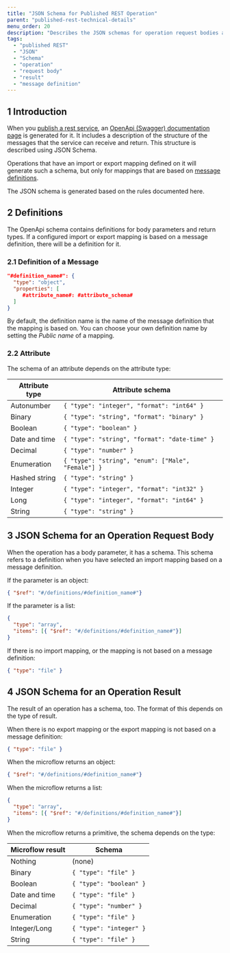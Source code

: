 ```yaml
---
title: "JSON Schema for Published REST Operation"
parent: "published-rest-technical-details"
menu_order: 20
description: "Describes the JSON schemas for operation request bodies and operation results"
tags:
  - "published REST"
  - "JSON"
  - "Schema"
  - "operation"
  - "request body"
  - "result"
  - "message definition"
---
```


## 1 Introduction

When you [publish a rest service](published-rest-services), an [OpenApi (Swagger) documentation page](published-rest-services#interactive-documentation) is generated for it. It includes a description of the structure of the messages that the service can receive and return. This structure is described using JSON Schema.

Operations that have an import or export mapping defined on it will generate such a schema, but only for mappings that are based on [message definitions](message-definitions).

The JSON schema is generated based on the rules documented here.

## 2 Definitions

The OpenApi schema contains definitions for body parameters and return types. If a configured import or export mapping is based on a message definition, there will be a definition for it.

### 2.1 Definition of a Message

```json
"#definition_name#": { 
  "type": "object",
  "properties": [
     #attribute_name#: #attribute_schema#
  ]
}
```

By default, the definition name is the name of the message definition that the mapping is based on. You can choose your own definition name by setting the _Public name_ of a mapping.

### 2.2 Attribute

The schema of an attribute depends on the attribute type:

| Attribute type | Attribute schema                                   |
| -------------- | -------------------------------------------------- |
| Autonumber     | `{ "type": "integer", "format": "int64" }`         |
| Binary         | `{ "type": "string", "format": "binary" }`         |
| Boolean        | `{ "type": "boolean" }`                            |
| Date and time  | `{ "type": "string", "format": "date-time" }`      |
| Decimal        | `{ "type": "number" }`                             |
| Enumeration    | `{ "type": "string", "enum": ["Male", "Female"] }` |
| Hashed string  | `{ "type": "string" }`                             |
| Integer        | `{ "type": "integer", "format": "int32" }`         |
| Long           | `{ "type": "integer", "format": "int64" }`         |
| String         | `{ "type": "string" }`                             |

## 3 JSON Schema for an Operation Request Body

When the operation has a body parameter, it has a schema. This schema refers to a definition when you have selected an import mapping based on a message definition.

If the parameter is an object:

```json
{ "$ref": "#/definitions/#definition_name#"}
```

If the parameter is a list:

```json
{ 
  "type": "array",
  "items": [{ "$ref": "#/definitions/#definition_name#"}]
}
```

If there is no import mapping, or the mapping is not based on a message definition:

```json
{ "type": "file" }
```

## 4 JSON Schema for an Operation Result

The result of an operation has a schema, too. The format of this depends on the type of result.

When there is no export mapping or the export mapping is not based on a message definition:

```json
{ "type": "file" }
```

When the microflow returns an object:

```json
{ "$ref": "#/definitions/#definition_name#"}
```

When the microflow returns a list:

```json
{ 
  "type": "array",
  "items": [{ "$ref": "#/definitions/#definition_name#"}]
}
```

When the microflow returns a primitive, the schema depends on the type:

| Microflow result | Schema                  |
| ---------------- | ----------------------- |
| Nothing          | (none)                  |
| Binary           | `{ "type": "file" }`    |
| Boolean          | `{ "type": "boolean" }` |
| Date and time    | `{ "type": "file" }`    |
| Decimal          | `{ "type": "number" }`  |
| Enumeration      | `{ "type": "file" }`    |
| Integer/Long     | `{ "type": "integer" }` |
| String           | `{ "type": "file" }`    |
